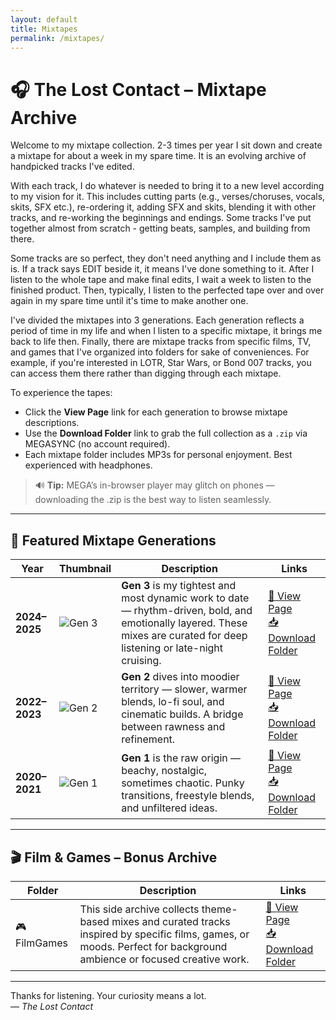 ```yaml
---
layout: default
title: Mixtapes
permalink: /mixtapes/
---
```


# 🎧 The Lost Contact – Mixtape Archive

Welcome to my mixtape collection. 2-3 times per year I sit down and create a mixtape for about a week in my spare time. It is an evolving archive of handpicked tracks I've edited. 

With each track, I do whatever is needed to bring it to a new level according to my vision for it. This includes cutting parts (e.g., verses/choruses, vocals, skits, SFX etc.), re-ordering it, adding SFX and skits, blending it with other tracks, and re-working the beginnings and endings. Some tracks I've put together almost from scratch - getting beats, samples, and building from there. 

Some tracks are so perfect, they don't need anything and I include them as is. If a track says EDIT beside it, it means I've done something to it. After I listen to the whole tape and make final edits, I wait a week to listen to the finished product. Then, typically, I listen to the perfected tape over and over again in my spare time until it's time to make another one.   

I've divided the mixtapes into 3 generations. Each generation reflects a period of time in my life and when I listen to a specific mixtape, it brings me back to life then. Finally, there are mixtape tracks from specific films, TV, and games that I've organized into folders for sake of conveniences. For example, if you're interested in LOTR, Star Wars, or Bond 007 tracks, you can access them there rather than digging through each mixtape. 

To experience the tapes:

- Click the **View Page** link for each generation to browse mixtape descriptions.
- Use the **Download Folder** link to grab the full collection as a `.zip` via MEGASYNC (no account required).
- Each mixtape folder includes MP3s for personal enjoyment. Best experienced with headphones.

> 🔊 **Tip:** MEGA’s in-browser player may glitch on phones — downloading the .zip is the best way to listen seamlessly.

---

## 🌟 Featured Mixtape Generations

| Year | Thumbnail | Description | Links |
|------|-----------|-------------|-------|
| **2024–2025** | ![Gen 3](https://via.placeholder.com/80x80.png?text=Gen+3) | **Gen 3** is my tightest and most dynamic work to date — rhythm-driven, bold, and emotionally layered. These mixes are curated for deep listening or late-night cruising. | [🔗 View Page](https://thelostcontact.github.io/mixtapes/gen3) <br> [📥 Download Folder](https://mega.nz/folder/e1hnyLxI#7Z_wneoul_DS1cuB6eKkOw) |
| **2022–2023** | ![Gen 2](https://via.placeholder.com/80x80.png?text=Gen+2) | **Gen 2** dives into moodier territory — slower, warmer blends, lo-fi soul, and cinematic builds. A bridge between rawness and refinement. | [🔗 View Page](https://thelostcontact.github.io/mixtapes/gen2) <br> [📥 Download Folder](https://mega.nz/folder/PgRwFCgT#3jiX4nqwScvc0ZmdmSZdcg) |
| **2020–2021** | ![Gen 1](https://via.placeholder.com/80x80.png?text=Gen+1) | **Gen 1** is the raw origin — beachy, nostalgic, sometimes chaotic. Punky transitions, freestyle blends, and unfiltered ideas. | [🔗 View Page](https://thelostcontact.github.io/mixtapes/gen1) <br> [📥 Download Folder](https://mega.nz/folder/Tkw2lZpR#k3s1iv9QHDFZoRXwitI-JA) |

---

## 🎬 Film & Games – Bonus Archive

| Folder | Description | Links |
|--------|-------------|-------|
| 🎮 FilmGames | This side archive collects theme-based mixes and curated tracks inspired by specific films, games, or moods. Perfect for background ambience or focused creative work. | [🔗 View Page](https://thelostcontact.github.io/mixtapes/filmgames) <br> [📥 Download Folder](https://mega.nz/folder/S45GhI6J#7leHiK7YQYzfJABLfM75bA) |

---

Thanks for listening. Your curiosity means a lot.  
— *The Lost Contact*
